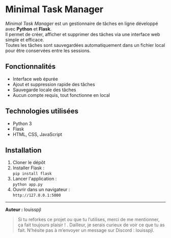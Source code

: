 # Minimal Task Manager

*Minimal Task Manager* est un gestionnaire de tâches en ligne développé avec **Python** et **Flask**.  
Il permet de créer, afficher et supprimer des tâches via une interface web simple et efficace.  
Toutes les tâches sont sauvegardées automatiquement dans un fichier local pour être conservées entre les sessions.

## Fonctionnalités

- Interface web épurée  
- Ajout et suppression rapide des tâches  
- Sauvegarde locale des tâches  
- Aucun compte requis, tout fonctionne en local

## Technologies utilisées

- Python 3  
- Flask  
- HTML, CSS, JavaScript

## Installation

1. Cloner le dépôt  
2. Installer Flask :  
   `pip install flask`  
3. Lancer l'application :  
   `python app.py`  
4. Ouvrir dans un navigateur :  
   `http://127.0.0.1:5000`

---

**Auteur :** louisspjl

> Si tu reforkes ce projet ou que tu l’utilises, merci de me mentionner, ça fait toujours plaisir ! .
> Dailleur, je serais curieux de voir ce que tu as fait. N’hésite pas à m’envoyer un message sur Discord : louisspjl.